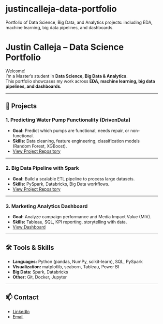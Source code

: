 # justincalleja-data-portfolio
Portfolio of Data Science, Big Data, and Analytics projects: including EDA, machine learning, big data pipelines, and dashboards.

# Justin Calleja – Data Science Portfolio

Welcome!  
I’m a Master’s student in **Data Science, Big Data & Analytics**.  
This portfolio showcases my work across **EDA, machine learning, big data pipelines, and dashboards**.

---

## 📂 Projects

### 1. Predicting Water Pump Functionality (DrivenData)
- **Goal:** Predict which pumps are functional, needs repair, or non-functional.  
- **Skills:** Data cleaning, feature engineering, classification models (Random Forest, XGBoost).  
- [View Project Repository](LINK)

---

### 2. Big Data Pipeline with Spark
- **Goal:** Build a scalable ETL pipeline to process large datasets.  
- **Skills:** PySpark, Databricks, Big Data workflows.  
- [View Project Repository](LINK)

---

### 3. Marketing Analytics Dashboard
- **Goal:** Analyze campaign performance and Media Impact Value (MIV).  
- **Skills:** Tableau, SQL, KPI reporting, storytelling with data.  
- [View Dashboard](LINK)

---

## 🛠️ Tools & Skills
- **Languages:** Python (pandas, NumPy, scikit-learn), SQL, PySpark  
- **Visualization:** matplotlib, seaborn, Tableau, Power BI  
- **Big Data:** Spark, Databricks  
- **Other:** Git, Docker, Jupyter  

---

## 📫 Contact
- [LinkedIn]([LINK](https://www.linkedin.com/in/justincalleja/))  
- [Email](justinmitchelcalleja@gmail.com)

